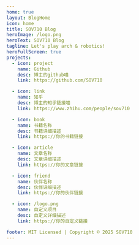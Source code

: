 ```yaml
---
home: true
layout: BlogHome
icon: home
title: SOV710 Blog
heroImage: /logo.png
heroText: SOV710 Blog
tagline: Let's play arch & robotics!
heroFullScreen: true
projects:
  - icon: project
    name: Github
    desc: 博主的github喵
    link: https://github.com/SOV710

  - icon: link
    name: 知乎
    desc: 博主的知乎链接喵
    link: https://www.zhihu.com/people/sov710

  - icon: book
    name: 书籍名称
    desc: 书籍详细描述
    link: https://你的书籍链接

  - icon: article
    name: 文章名称
    desc: 文章详细描述
    link: https://你的文章链接

  - icon: friend
    name: 伙伴名称
    desc: 伙伴详细描述
    link: https://你的伙伴链接

  - icon: /logo.png
    name: 自定义项目
    desc: 自定义详细描述
    link: https://你的自定义链接

footer: MIT Licensed | Copyright © 2025 SOV710
---
```

